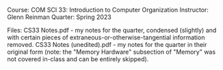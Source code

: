 Course: COM SCI 33: Introduction to Computer Organization
Instructor: Glenn Reinman
Quarter: Spring 2023

Files:
CS33 Notes.pdf - my notes for the quarter, condensed (slightly) and with certain pieces of extraneous-or-otherwise-tangential information removed.
CS33 Notes (unedited).pdf - my notes for the quarter in their original form (note: the "Memory Hardware" subsection of "Memory" was not covered in-class and can be entirely skipped).
